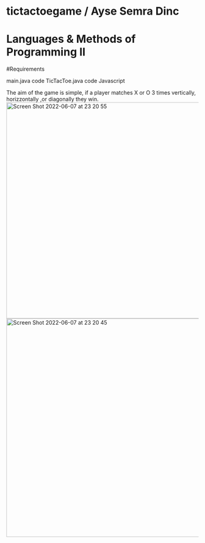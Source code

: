 # tictactoegame / Ayse Semra Dinc

# Languages & Methods of Programming II


#Requirements

main.java code 
TicTacToe.java code 
Javascript 

The aim of the game is simple, if a player matches X or O 3 times vertically, horizzontally ,or diagonally they win.
<img width="567" alt="Screen Shot 2022-06-07 at 23 20 55" src="https://user-images.githubusercontent.com/82632469/172444303-2ff71932-8639-4dd1-b212-ca4bc008166a.png">
<img width="573" alt="Screen Shot 2022-06-07 at 23 20 45" src="https://user-images.githubusercontent.com/82632469/172444370-06f2d13e-506c-40b1-b8c4-f49f4806ea4f.png">

